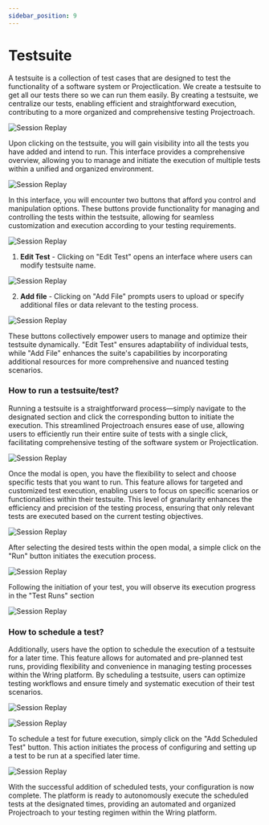 ```yaml
---
sidebar_position: 9
---
```


# Testsuite

A testsuite is a collection of test cases that are designed to test the functionality of a software system or Projectlication. We create a testsuite to get all our tests there so we can run them easily. By creating a testsuite, we centralize our tests, enabling efficient and straightforward execution, contributing to a more organized and comprehensive testing Projectroach.

 ![Session Replay](/img/testsuite.png)

Upon clicking on the testsuite, you will gain visibility into all the tests you have added and intend to run. This interface provides a comprehensive overview, allowing you to manage and initiate the execution of multiple tests within a unified and organized environment.

 ![Session Replay](/img/testsuite1.png)

In this interface, you will encounter two buttons that afford you control and manipulation options. These buttons provide functionality for managing and controlling the tests within the testsuite, allowing for seamless customization and execution according to your testing requirements.

 ![Session Replay](/img/testsuite3.png)

 1. **Edit Test** - Clicking on "Edit Test" opens an interface where users can modify testsuite name.

  ![Session Replay](/img/testsuite2.png)


 2. **Add file** - Clicking on "Add File" prompts users to upload or specify additional files or data relevant to the testing process. 

 ![Session Replay](/img/testsuite4.png)


 These buttons collectively empower users to manage and optimize their testsuite dynamically. "Edit Test" ensures adaptability of individual tests, while "Add File" enhances the suite's capabilities by incorporating additional resources for more comprehensive and nuanced testing scenarios.

 ### How to run a testsuite/test?

 Running a testsuite is a straightforward process—simply navigate to the designated section and click the corresponding button to initiate the execution. This streamlined Projectroach ensures ease of use, allowing users to efficiently run their entire suite of tests with a single click, facilitating comprehensive testing of the software system or Projectlication.

  ![Session Replay](/img/testsuite5.png)

Once the modal is open, you have the flexibility to select and choose specific tests that you want to run. This feature allows for targeted and customized test execution, enabling users to focus on specific scenarios or functionalities within their testsuite. This level of granularity enhances the efficiency and precision of the testing process, ensuring that only relevant tests are executed based on the current testing objectives.

  ![Session Replay](/img/testsuite6.png)

After selecting the desired tests within the open modal, a simple click on the "Run" button initiates the execution process.

  ![Session Replay](/img/testsuite7.png)


Following the initiation of your test, you will observe its execution progress in the "Test Runs" section

  ![Session Replay](/img/testsuite9.png)

### How to schedule a test?

Additionally, users have the option to schedule the execution of a testsuite for a later time. This feature allows for automated and pre-planned test runs, providing flexibility and convenience in managing testing processes within the Wring platform. By scheduling a testsuite, users can optimize testing workflows and ensure timely and systematic execution of their test scenarios.

  ![Session Replay](/img/testsuite8.png)

  ![Session Replay](/img/testsuite10.png)

To schedule a test for future execution, simply click on the "Add Scheduled Test" button. This action initiates the process of configuring and setting up a test to be run at a specified later time. 

  ![Session Replay](/img/testsuite11.png)


With the successful addition of scheduled tests, your configuration is now complete. The platform is ready to autonomously execute the scheduled tests at the designated times, providing an automated and organized Projectroach to your testing regimen within the Wring platform.